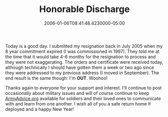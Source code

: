 ﻿---
title: Honorable Discharge
date: "2006-01-06T08:41:48.4230000-05:00"
description: Today is a good day. I submitted my resignation back in July 2005 when my 8 year commitment expired (I was commissioned in 1997).
featuredImage: img/honorable-discharge-featured.png
---

Today is a good day. I submitted my resignation back in July 2005 when my 8 year commitment expired (I was commissioned in 1997). They told me at the time that it would take 4-6 months for the resignation to process and they were not exaggerating. The orders and certificate were received today, although technically I should have gotten them a week or two ago since they were addressed to my previous address (I moved in September). The end result is the same though: I'm **OUT**. Woohoo!

Thanks again to everyone for your support and interest. I'll continue to post occasionally about military issues and will of course continue to keep [ArmyAdvice.org](http://ardalis.com/) available for soldiers and their loved ones to communicate with and learn from one another. I wish all of you a safe return home if deployed and a happy New Year!

